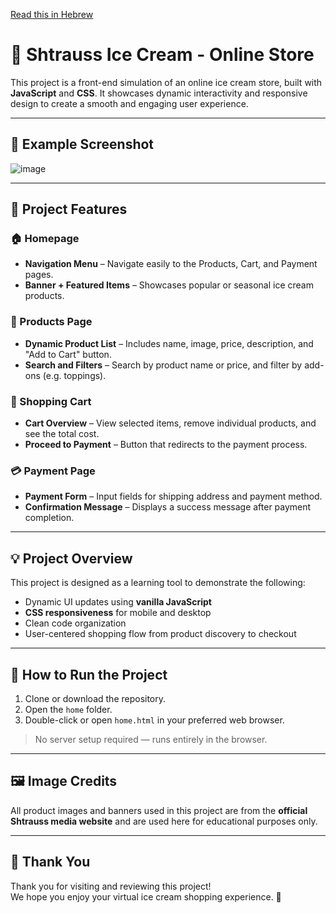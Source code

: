 [Read this in Hebrew](README_HE.md)

# 🍦 Shtrauss Ice Cream - Online Store

This project is a front-end simulation of an online ice cream store, built with **JavaScript** and **CSS**. It showcases dynamic interactivity and responsive design to create a smooth and engaging user experience.

---

## 📸 Example Screenshot

![image](https://github.com/user-attachments/assets/e08988c5-e4c3-4460-82b5-568974442410)


---

## 🚀 Project Features

### 🏠 Homepage
- **Navigation Menu** – Navigate easily to the Products, Cart, and Payment pages.
- **Banner + Featured Items** – Showcases popular or seasonal ice cream products.

### 🍧 Products Page
- **Dynamic Product List** – Includes name, image, price, description, and "Add to Cart" button.
- **Search and Filters** – Search by product name or price, and filter by add-ons (e.g. toppings).

### 🛒 Shopping Cart
- **Cart Overview** – View selected items, remove individual products, and see the total cost.
- **Proceed to Payment** – Button that redirects to the payment process.

### 💳 Payment Page
- **Payment Form** – Input fields for shipping address and payment method.
- **Confirmation Message** – Displays a success message after payment completion.

---

## 💡 Project Overview

This project is designed as a learning tool to demonstrate the following:

- Dynamic UI updates using **vanilla JavaScript**
- **CSS responsiveness** for mobile and desktop
- Clean code organization
- User-centered shopping flow from product discovery to checkout

---

## 🔧 How to Run the Project

1. Clone or download the repository.
2. Open the `home` folder.
3. Double-click or open `home.html` in your preferred web browser.

> No server setup required — runs entirely in the browser.

---

## 🖼 Image Credits

All product images and banners used in this project are from the **official Shtrauss media website** and are used here for educational purposes only.

---

## 🙏 Thank You

Thank you for visiting and reviewing this project!  
We hope you enjoy your virtual ice cream shopping experience. 🍨

